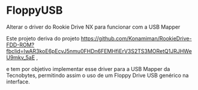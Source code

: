 # FloppyUSB
Alterar o driver do Rookie Drive NX para funcionar com a USB Mapper

Este projeto deriva do projeto https://github.com/Konamiman/RookieDrive-FDD-ROM?fbclid=IwAR3koE6pEcvJ5nmu0FHDn6FEMHfiErV3S2TS3MORetQ1JRJHWeU9mkv_5aE , 

e tem por objetivo implementar esse driver para a USB Mapper da Tecnobytes, permitindo assim o uso de um Floppy Drive USB genérico na interface. 
